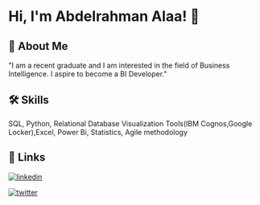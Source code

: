 # Hi, I'm Abdelrahman Alaa! 👋

## 🚀 About Me
"I am a recent graduate and I am interested in the field of Business Intelligence. I aspire to become a BI Developer."

## 🛠 Skills
SQL, Python, Relational Database Visualization Tools(IBM Cognos,Google Locker),Excel, Power Bi, Statistics,
Agile methodology 

## 🔗 Links
[![linkedin](https://img.shields.io/badge/linkedin-0A66C2?style=for-the-badge&logo=linkedin&logoColor=white)](https://www.linkedin.com/in/abdelrahman-alaa-28069a252/)

[![twitter](https://img.shields.io/badge/twitter-1DA1F2?style=for-the-badge&logo=twitter&logoColor=white)](https://x.com/abdoalaa331?t=GYzfEa-zI0LDom6gebXRTQ&s=09)
